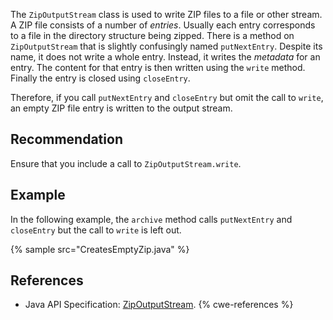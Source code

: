 The `ZipOutputStream` class is used to write ZIP files to a file or other stream. A ZIP file consists of a number of *entries*. Usually each entry corresponds to a file in the directory structure being zipped. There is a method on `ZipOutputStream` that is slightly confusingly named `putNextEntry`. Despite its name, it does not write a whole entry. Instead, it writes the *metadata* for an entry. The content for that entry is then written using the `write` method. Finally the entry is closed using `closeEntry`.

Therefore, if you call `putNextEntry` and `closeEntry` but omit the call to `write`, an empty ZIP file entry is written to the output stream.


## Recommendation
Ensure that you include a call to `ZipOutputStream.write`.


## Example
In the following example, the `archive` method calls `putNextEntry` and `closeEntry` but the call to `write` is left out.

{% sample src="CreatesEmptyZip.java" %}

## References
* Java API Specification: [ ZipOutputStream](https://docs.oracle.com/en/java/javase/11/docs/api/java.base/java/util/zip/ZipOutputStream.html).
{% cwe-references %}
